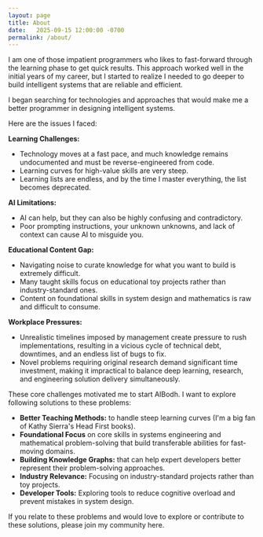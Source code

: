```yaml
---
layout: page
title: About
date:   2025-09-15 12:00:00 -0700
permalink: /about/
---
```


I am one of those impatient programmers who likes to fast-forward through the learning phase to get quick results. This approach worked well in the initial years of my career, but I started to realize I needed to go deeper to build intelligent systems that are reliable and efficient. 

I began searching for technologies and approaches that would make me a better programmer in designing intelligent systems.

Here are the issues I faced:

**Learning Challenges:**
- Technology moves at a fast pace, and much knowledge remains undocumented and must be reverse-engineered from code.
- Learning curves for high-value skills are very steep.
- Learning lists are endless, and by the time I master everything, the list becomes deprecated.

**AI Limitations:**
- AI can help, but they can also be highly confusing and contradictory.
- Poor prompting instructions, your unknown unknowns, and lack of context can cause AI to misguide you.

**Educational Content Gap:**
- Navigating noise to curate knowledge for what you want to build is extremely difficult.
- Many taught skills focus on educational toy projects rather than industry-standard ones.
- Content on foundational skills in system design and mathematics is raw and difficult to consume.

**Workplace Pressures:**
- Unrealistic timelines imposed by management create pressure to rush implementations, resulting in a vicious cycle of technical debt, downtimes, and an endless list of bugs to fix.
- Novel problems requiring original research demand significant time investment, making it impractical to balance deep learning, research, and engineering solution delivery simultaneously.

These core challenges motivated me to start AIBodh. I want to explore following solutions to these problems:

- **Better Teaching Methods:** to handle steep learning curves (I'm a big fan of Kathy Sierra's Head First books).
- **Foundational Focus** on core skills in systems engineering and mathematical problem-solving that build transferable abilities for fast-moving domains.
- **Building Knowledge Graphs:** that can help expert developers better represent their problem-solving approaches.
- **Industry Relevance:** Focusing on industry-standard projects rather than toy projects.
- **Developer Tools:** Exploring tools to reduce cognitive overload and prevent mistakes in system design.

If you relate to these problems and would love to explore or contribute to these solutions, please join my community here.
